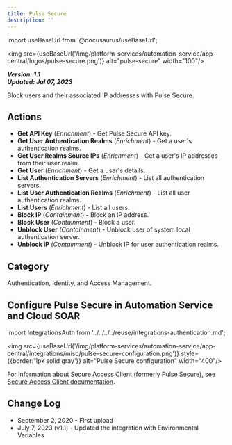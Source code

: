 ```yaml
---
title: Pulse Secure
description: ''
---
```

import useBaseUrl from '@docusaurus/useBaseUrl';

<img src={useBaseUrl('/img/platform-services/automation-service/app-central/logos/pulse-secure.png')} alt="pulse-secure" width="100"/>

***Version: 1.1  
Updated: Jul 07, 2023***

Block users and their associated IP addresses with Pulse Secure.

## Actions

* **Get API Key** (*Enrichment*) - Get Pulse Secure API key.
* **Get User Authentication Realms** (*Enrichment*) - Get a user's authentication realms.
* **Get User Realms Source IPs** (*Enrichment*) - Get a user's IP addresses from their user realm.
* **Get User** (*Enrichment*) - Get a user's details.
* **List Authentication Servers** (*Enrichment*) - List all authentication servers.
* **List User Authentication Realms** (*Enrichment*) - List all user authentication realms.
* **List Users** (*Enrichment*) - List all users.
* **Block IP** (*Containment*) - Block an IP address.
* **Block User** (*Containment*) - Block a user.
* **Unblock User** *(Containment*) - Unblock user of system local authentication server.
* **Unblock IP** *(Containment*) - Unblock IP for user authentication realms.

## Category

Authentication, Identity, and Access Management.

## Configure Pulse Secure in Automation Service and Cloud SOAR

import IntegrationsAuth from '../../../../reuse/integrations-authentication.md';

<IntegrationsAuth/>

<img src={useBaseUrl('/img/platform-services/automation-service/app-central/integrations/misc/pulse-secure-configuration.png')} style={{border:'1px solid gray'}} alt="Pulse Secure configuration" width="400"/>

For information about Secure Access Client (formerly Pulse Secure), see [Secure Access Client documentation](https://help.ivanti.com/ps/help/en_US/ISAC/22.X/spg-22.X/landingpage.htm).

## Change Log

* September 2, 2020 - First upload
* July 7, 2023 (v1.1) - Updated the integration with Environmental Variables
